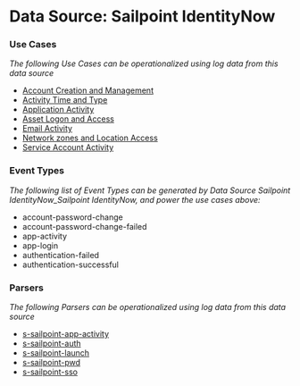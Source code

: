 Data Source: Sailpoint IdentityNow
==================================

### Use Cases

_The following Use Cases can be operationalized using log data from this data source_

* [Account Creation and Management](usecase_account_creation_and_management.md)
* [Activity Time  and Type](usecase_activity_time__and_type.md)
* [Application Activity](usecase_application_activity.md)
* [Asset Logon and Access](usecase_asset_logon_and_access.md)
* [Email Activity](usecase_email_activity.md)
* [Network zones and Location Access](usecase_network_zones_and_location_access.md)
* [Service Account Activity](usecase_service_account_activity.md)


### Event Types

_The following list of Event Types can be generated by Data Source Sailpoint IdentityNow_Sailpoint IdentityNow, and power the use cases above:_

- account-password-change
- account-password-change-failed
- app-activity
- app-login
- authentication-failed
- authentication-successful


### Parsers

_The following Parsers can be operationalized using log data from this data source_

* [s-sailpoint-app-activity](parserContent_s-sailpoint-app-activity.md)
* [s-sailpoint-auth](parserContent_s-sailpoint-auth.md)
* [s-sailpoint-launch](parserContent_s-sailpoint-launch.md)
* [s-sailpoint-pwd](parserContent_s-sailpoint-pwd.md)
* [s-sailpoint-sso](parserContent_s-sailpoint-sso.md)
